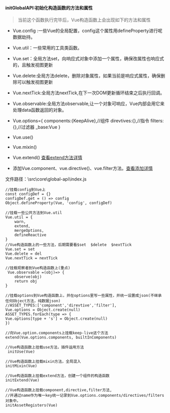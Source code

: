 #### initGlobalAPI:初始化构造函数的方法和属性
>当前这个函数执行完毕后，Vue构造函数上会出现如下的方法和属性

* Vue.config :一些Vue的全局配置，config这个属性用defineProperty进行呢数据劫持。

* Vue.util：一些常用的工具类函数。
* Vue.set：全局方法set，向响应式对象中添加一个属性，确保改属性也响应式的，且触发视图更新
* Vue.delete:全局方法delete，删除对象属性，如果当前是响应式属性，确保删除可以触发视图更新
* Vue.nextTick:全局方法nextTick,在下一次DOM更新循环结束之后执行回调。
* Vue.observable:全局方法observable,让一个对象可响应，Vue内部会用它来处理data函数返回的对象。
* Vue.options={
    components:{KeepAlive},//组件
    direvtives:{},//指令
    filters:{},//过滤器
    _base:Vue
  }
  
* Vue.use() 
* Vue.mixin()
* Vue.extend()   <a href="../Vue.property/Extend方法">查看extend方法详情</a>
* 添加Vue.component、vue.directive()、vue.filter方法。<a href="../Vue中的一个函数/initAssetRegisters">查看添加详情</a>

文件路径：\src\core\global-api\index.js
```
//挂载config到Vue上
const configDef = {}
configDef.get = () => config
Object.defineProperty(Vue, 'config', configDef)

//挂载一些公共方法到Vue.util
Vue.util = {
    warn,
    extend,
    mergeOptions,
    defineReactive
}
//Vue构造函数上的一些方法，后期需要看$set  $delete  $nextTick
Vue.set = set      
Vue.delete = del
Vue.nextTick = nextTick

//挂载观察者到Vue构造函数上(重点)
 Vue.observable =(obj)=> {
    observe(obj)
    return obj
}

//挂载options到Vue构造函数上，并在options里写一些属性，并统一设置成json(不继承任何Object方法，纯数据json)
//ASSET_TYPES:['component','direvtive','filter'],
Vue.options = Object.create(null)
ASSET_TYPES.forEach(type => {
Vue.options[type + 's'] = Object.create(null)
})

//向Vue.option.components上挂载keep-live这个方法
extend(Vue.options.components, builtInComponents)

//Vue构造函数上挂载use方法，插件运用方法
 initUse(Vue)

//Vue构造函数上挂载mixin方法，全局混入
initMixin(Vue)

//Vue构造函数上挂载extend方法，创建一个组件的构造函数
initExtend(Vue)

//Vue构造函数上挂载component,directive,filter方法,
//并通过name作为唯一key统一记录到Vue.options.components/directives/filters对象中。
initAssetRegisters(Vue)

```